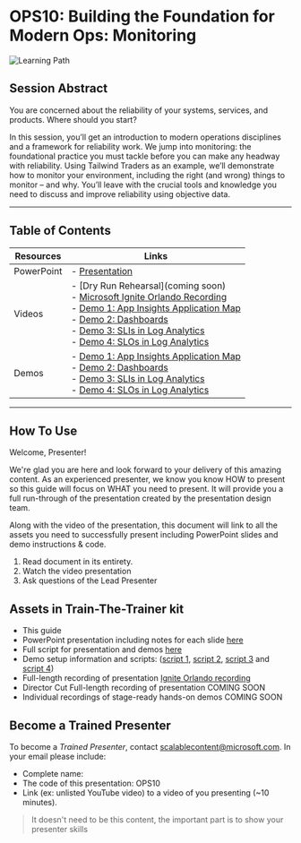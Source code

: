 # OPS10: Building the Foundation for Modern Ops: Monitoring

![Learning Path](https://img.shields.io/badge/Learning%20Path-OPS-fe5e00?logo=microsoft)

## Session Abstract

You are concerned about the reliability of your systems, services, and products. Where should you start?

In this session, you’ll get an introduction to modern operations disciplines and a framework for reliability work. We jump into monitoring: the foundational practice you must tackle before you can make any headway with reliability. Using Tailwind Traders as an example, we’ll demonstrate how to monitor your environment, including the right (and wrong) things to monitor – and why. You’ll leave with the crucial tools and knowledge you need to discuss and improve reliability using objective data.

---

## Table of Contents

| Resources          | Links  |
|-------------------|----------------------------------|
| PowerPoint        | - [Presentation](presentations.md)  |
| Videos            | - [Dry Run Rehearsal](coming soon) <br/>- [Microsoft Ignite Orlando Recording](https://myignite.techcommunity.microsoft.com/sessions/82996) <br/> - [Demo 1: App Insights Application Map](https://globaleventcdn.blob.core.windows.net/assets/ops/ops10/video/Demo1-ApplicationMap.mp4) <br/>- [Demo 2: Dashboards](https://globaleventcdn.blob.core.windows.net/assets/ops/ops10/video/Demo2-Dashboards.mp4) <br/>- [Demo 3: SLIs in Log Analytics](https://globaleventcdn.blob.core.windows.net/assets/ops/ops10/video/Demo3-SLI.mp4) <br/>- [Demo 4: SLOs in Log Analytics](https://globaleventcdn.blob.core.windows.net/assets/ops/ops10/video/Demo4-SLO.mp4)|
| Demos             | - [Demo 1: App Insights Application Map](./demos/demo1.md) <br/> - [Demo 2: Dashboards](./demos/demo2.md) <br/> - [Demo 3: SLIs in Log Analytics](./demos/demo3.md) <br/> - [Demo 4: SLOs in Log Analytics](./demos/demo4.md) <br/>

---

## How To Use

Welcome, Presenter!

We're glad you are here and look forward to your delivery of this amazing content. As an experienced presenter, we know you know HOW to present so this guide will focus on WHAT you need to present. It will provide you a full run-through of the presentation created by the presentation design team.

Along with the video of the presentation, this document will link to all the assets you need to successfully present including PowerPoint slides and demo instructions &
code.

1. Read document in its entirety.
2. Watch the video presentation
3. Ask questions of the Lead Presenter

## Assets in Train-The-Trainer kit

- This guide
- PowerPoint presentation including notes for each slide [here](./presentations.md)
- Full script for presentation and demos [here](./scripts/main.md)
- Demo setup information and scripts: ([script 1](./demos/demo1.md), [script 2](./demos/demo2.md), [script 3](./demos/demo3.md) and [script 4](./demos/demo4.md))
- Full-length recording of presentation [Ignite Orlando recording](https://myignite.techcommunity.microsoft.com/sessions?q=OPS10)
- Director Cut Full-length recording of presentation  COMING SOON
- Individual recordings of stage-ready hands-on demos COMING SOON

## Become a Trained Presenter

To become a *Trained Presenter*, contact [scalablecontent@microsoft.com](mailto:scalablecontent@microsoft.com). In your email please include:

- Complete name:
- The code of this presentation: OPS10
- Link (ex: unlisted YouTube video) to a video of you presenting (~10 minutes).

> It doesn't need to be this content, the important part is to show your presenter skills
